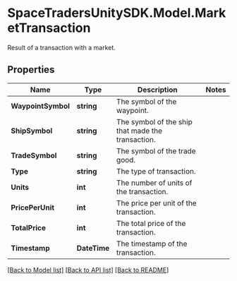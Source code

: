 # SpaceTradersUnitySDK.Model.MarketTransaction
Result of a transaction with a market.

## Properties

Name | Type | Description | Notes
------------ | ------------- | ------------- | -------------
**WaypointSymbol** | **string** | The symbol of the waypoint. | 
**ShipSymbol** | **string** | The symbol of the ship that made the transaction. | 
**TradeSymbol** | **string** | The symbol of the trade good. | 
**Type** | **string** | The type of transaction. | 
**Units** | **int** | The number of units of the transaction. | 
**PricePerUnit** | **int** | The price per unit of the transaction. | 
**TotalPrice** | **int** | The total price of the transaction. | 
**Timestamp** | **DateTime** | The timestamp of the transaction. | 

[[Back to Model list]](../README.md#documentation-for-models) [[Back to API list]](../README.md#documentation-for-api-endpoints) [[Back to README]](../README.md)

